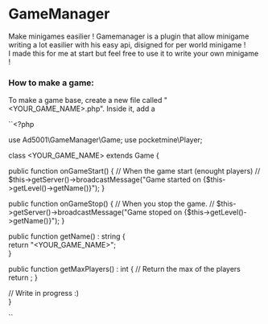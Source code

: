 # GameManager
Make minigames easilier !
Gamemanager is a plugin that allow minigame writing a lot easilier with his easy api, disigned for per world minigame !    
I made this for me at start but feel free to use it to write your own minigame !     
### How to make a game:     
To make a game base, create a new file called "<YOUR_GAME_NAME>.php". Inside it, add a 

``<?php

use Ad5001\GameManager\Game;
use pocketmine\Player;

class <YOUR_GAME_NAME> extends Game {

public function onGameStart() { // When the game start (enought players)
// $this->getServer()->broadcastMessage("Game started on {$this->getLevel()->getName()}");
}


public function onGameStop() { // When you stop the game.
// $this->getServer()->broadcastMessage("Game stoped on {$this->getLevel()->getName()}");
}


public function getName() : string {    
return "<YOUR_GAME_NAME>";   
}   
   

public function getMaxPlayers() : int { // Return the max of the players
return <NUMBER OF PLAYERS MAX>;
}


// Write in progress :)   
}   

``
